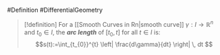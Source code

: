 #Definition #DifferentialGeometry 

> [!definition]
> For a [[Smooth Curves in Rn|smooth curve]] $\gamma:I \to \mathbb{R}^n$ and $t_{0}\in I$, the ***arc length*** of $[t_{0},t]$ for all $t\in I$ is: $$s(t):=\int_{t_{0}}^{t} \left| \frac{d\gamma}{dt} \right|  \, dt $$ 